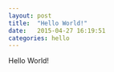 ```yaml
---
layout: post
title:  "Hello World!"
date:   2015-04-27 16:19:51
categories: hello
---
```

Hello World!